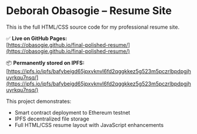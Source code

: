 # Deborah Obasogie – Resume Site

This is the full HTML/CSS source code for my professional resume site.

✅ **Live on GitHub Pages:**  
[https://obasogie.github.io/final-polished-resume/](https://obasogie.github.io/final-polished-resume/)

📦 **Permanently stored on IPFS:**  
[https://ipfs.io/ipfs/bafybeigd65jpxvknvl6fd2qggkkez5g523m5pczrlbpdpgjhuyrkqu7nsq/](https://ipfs.io/ipfs/bafybeigd65jpxvknvl6fd2qggkkez5g523m5pczrlbpdpgjhuyrkqu7nsq/)

This project demonstrates:
- Smart contract deployment to Ethereum testnet
- IPFS decentralized file storage
- Full HTML/CSS resume layout with JavaScript enhancements
